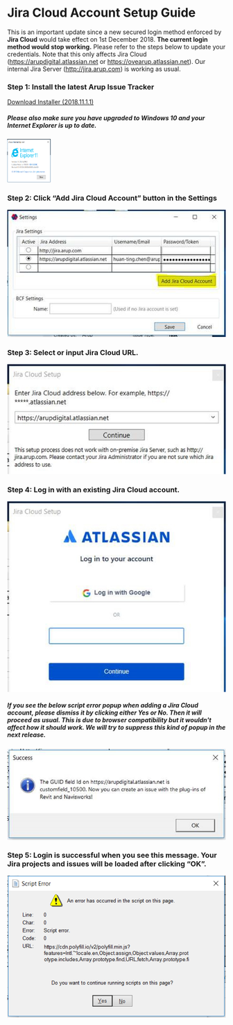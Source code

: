 # Jira Cloud Account Setup Guide
This is an important update since a new secured login method enforced by **Jira Cloud** would take effect on 1st December 2018. **The current login method would stop working.** Please refer to the steps below to update your credentials. Note that this only affects Jira Cloud (https://arupdigital.atlassian.net or https://ovearup.atlassian.net). Our internal Jira Server (http://jira.arup.com) is working as usual.

### Step 1: Install the latest Arup Issue Tracker
[Download Installer (2018.11.1.1)](https://github.com/ArupAus/issue-tracker/releases/download/2018.11.01.01/Case_Issue_Tracker_2018.11.01.01.msi)

##### Please also make sure you have upgraded to Windows 10 and your Internet Explorer is up to date.
<img src="https://raw.githubusercontent.com/ArupAus/issue-tracker/master/Documentation/images/JiraCloudLogin_6.png" width="100" height="100">

### Step 2: Click “Add Jira Cloud Account” button in the Settings
![](https://raw.githubusercontent.com/ArupAus/issue-tracker/master/Documentation/images/JiraCloudLogin_1.jpg?s=200)

### Step 3: Select or input Jira Cloud URL.
![](https://raw.githubusercontent.com/ArupAus/issue-tracker/master/Documentation/images/JiraCloudLogin_2.jpg?s=200)

### Step 4: Log in with an existing Jira Cloud account.
![](https://raw.githubusercontent.com/ArupAus/issue-tracker/master/Documentation/images/JiraCloudLogin_3.jpg?s=200)

##### If you see the below script error popup when adding a Jira Cloud account, please dismiss it by clicking either Yes or No. Then it will proceed as usual. This is due to browser compatibility but it wouldn't affect how it should work. We will try to suppress this kind of popup in the next release.
![](https://raw.githubusercontent.com/ArupAus/issue-tracker/master/Documentation/images/JiraCloudLogin_4.jpg?s=200)

### Step 5: Login is successful when you see this message. Your Jira projects and issues will be loaded after clicking “OK”.
![](https://raw.githubusercontent.com/ArupAus/issue-tracker/master/Documentation/images/JiraCloudLogin_5.png?s=200)
